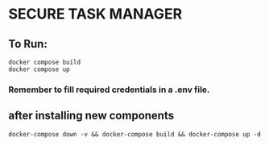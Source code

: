 # SECURE TASK MANAGER

## To Run:
```
docker compose build
docker compose up 
```
### Remember to fill required credentials in a .env file.

## after installing new components
```
docker-compose down -v && docker-compose build && docker-compose up -d 
```
